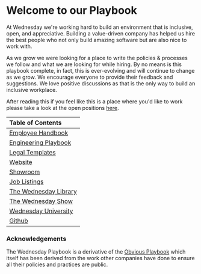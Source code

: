 # Welcome to our Playbook

At Wednesday we're working hard to build an environment that is inclusive, open, and appreciative. Building a value-driven company has helped us hire the best people who not only build amazing software but are also nice to work with.

As we grow we were looking for a place to write the policies & processes we follow and what we are looking for while hiring. By no means is this playbook complete, in fact, this is ever-evolving and will continue to change as we grow. We encourage everyone to provide their feedback and suggestions. We love positive discussions as that is the only way to build an inclusive workplace.

After reading this if you feel like this is a place where you'd like to work please take a look at the open positions [here](https://www.wednesday.is/hiring).

| Table of Contents |
| :--- |
| [Employee Handbook](employee-handbook-1/hiring-at-wednesday/) |
| [Engineering Playbook](engineering-playbook/engineering-handbook.md) |
| [Legal Templates](legal-templates/client-contracts/) |
| [Website](https://wednesday.is) |
| [Showroom](https://www.wednesday.is/showroom) |
| [Job Listings](https://www.wednesday.is/hiring) |
| [The Wednesday Library](https://wednesday.is/reading) |
| [The Wednesday Show](https://podcast.wednesday.is/) |
| [Wednesday University](https://university.wednesday.is/) |
| [Github](http://github.com/wednesday-solutions) |

### Acknowledgements

The Wednesday Playbook is a derivative of the [Obvious Playbook](https://playbook.obvious.in/) which itself has been derived from the work other companies have done to ensure all their policies and practices are public. 

